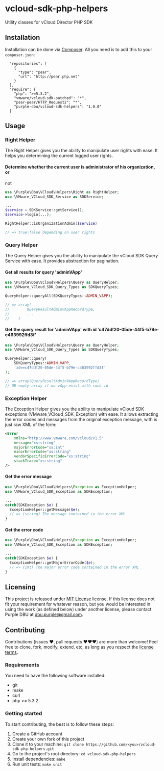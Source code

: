 vcloud-sdk-php-helpers
======================

Utility classes for vCloud Director PHP SDK


Installation
------------

Installation can be done via [Composer](http://getcomposer.org/). All you need
is to add this to your `composer.json`:

```
  "repositories": [
    {
      "type": "pear",
      "url": "http://pear.php.net"
    }
  ],
  "require": {
    "php": ">=5.3.2",
    "vmware/vcloud-sdk-patched": "*",
    "pear-pear/HTTP_Request2": "*",
    "purple-dbu/vcloud-sdk-helpers": "1.0.0"
  }
```

Usage
-----


### Right Helper

The Right Helper gives you the ability to manipulate user rights with ease. It
helps you determining the current logged user rights.

#### Determine whether the current user is administrator of his organization, or
not

```php
use \Purple\Dbu\VCloud\Helpers\Right as RightHelper;
use \VMware_VCloud_SDK_Service as SDKService;
```
```php
...
$service = SDKService::getService();
$service->login(...);

RightHelper::isOrganizationAdmin($service)

// => true|false depending on user rights
```


### Query Helper

The Query Helper gives you the ability to manipulate the vCloud SDK Query
Service with ease. It provides abstraction for pagination.


#### Get all results for query 'adminVApp'
```php
use \Purple\Dbu\VCloud\Helpers\Query as QueryHelper;
use \VMware_VCloud_SDK_Query_Types as SDKQueryTypes;
```
```php
QueryHelper::queryAll(SDKQueryTypes::ADMIN_VAPP);

// => array(
//        QueryResultAdminVAppRecordType,
//        ...
//    )
```

#### Get the query result for 'adminVApp' with id 'c47ddf20-05de-44f5-b79e-c463992ffd3f'
```php
use \Purple\Dbu\VCloud\Helpers\Query as QueryHelper;
use \VMware_VCloud_SDK_Query_Types as SDKQueryTypes;
```
```php
QueryHelper::query(
    SDKQueryTypes::ADMIN_VAPP,
    'id==c47ddf20-05de-44f5-b79e-c463992ffd3f'
);

// => array(QueryResultAdminVAppRecordType)
// OR empty array if no vApp exist with such id
```


### Exception Helper

The Exception Helper gives you the ability to manipulate vCloud SDK exceptions
(VMware_VCloud_SDK_Exception) with ease. It allows extracting the error codes
and messages from the original exception message, with is just raw XML of the
form:
```xml
<Error
    xmlns="http://www.vmware.com/vcloud/v1.5"
    message="xs:string"
    majorErrorCode="xs:int"
    minorErrorCode="xs:string"
    vendorSpecificErrorCode="xs:string"
    stackTrace="xs:string"
/>
```

#### Get the error message

```php
use \Purple\Dbu\VCloud\Helpers\Exception as ExceptionHelper;
use \VMware_VCloud_SDK_Exception as SDKException;
```
```php
...
catch(SDKException $e) {
  ExceptionHelper::getMessage($e);
  // => (string) The message contained in the error XML
}
```

#### Get the error code

```php
use \Purple\Dbu\VCloud\Helpers\Exception as ExceptionHelper;
use \VMware_VCloud_SDK_Exception as SDKException;
```
```php
...
catch(SDKException $e) {
  ExceptionHelper::getMajorErrorCode($e);
  // => (int) The major error code contained in the error XML
}
```


Licensing
---------

This project is released under [MIT License](LICENSE) license. If this license
does not fit your requirement for whatever reason, but you would be interested
in using the work (as defined below) under another license, please contact
Purple DBU at [dbu.purple@gmail.com](mailto:dbu.purple@gmail.com).


Contributing
------------

Contributions (issues ♥, pull requests ♥♥♥) are more than welcome! Feel free to
clone, fork, modify, extend, etc, as long as you respect the
[license terms](LICENSE).


### Requirements

You need to have the following software installed:
- git
- make
- curl
- php >= 5.3.2


### Getting started

To start contributing, the best is to follow these steps:

1. Create a GitHub account
2. Create your own fork of this project
3. Clone it to your machine: `git clone https://github.com/<you>/vcloud-sdk-php-helpers.git`
4. Go to the project's root directory: `cd vcloud-sdk-php-helpers`
5. Install dependencies: `make`
6. Run unit tests: `make unit`
